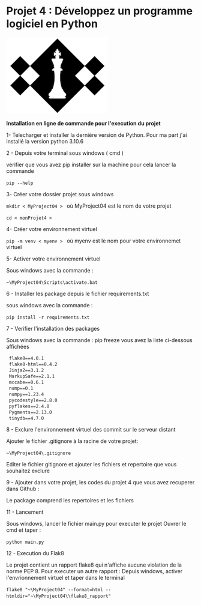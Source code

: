 # Projet 4 : Développez un programme logiciel en Python

![logo.png](logo.png)

**Installation en ligne de commande pour l'execution du projet**
  
1- Telecharger et installer la dernière version de Python.
Pour ma part j'ai installé la version python 3.10.6
		 
2 - Depuis votre terminal sous windows ( cmd )  

verifier que vous avez pip installer sur la machine
pour cela lancer la commande 

```pip --help```

3- Créer votre dossier projet sous windows
	     
```mkdir < MyProject04 > ``` où MyProject04 est le nom de votre projet

```cd < monProjet4 > ```	

4- Créer votre environnement virtuel
	  
```pip -m venv < myenv > ``` où myenv est le nom pour votre environnemet virtuel
		
5- Activer votre environnement virtuel
	    
Sous windows avec la commande :  

```~\MyProject04\Scripts\activate.bat```
		
6 - Installer les package depuis le fichier requirements.txt
	 
sous windows avec la commande :

```pip install -r requirements.txt```

7 - Verifier l'installation des packages 
	 
 Sous windows avec la commande : pip freeze
 vous avez la liste ci-dessous affichées

     flake8==4.0.1
     flake8-html==0.4.2
     Jinja2==3.1.2
     MarkupSafe==2.1.1
     mccabe==0.6.1
     nump==0.1
     numpy==1.23.4
     pycodestyle==2.8.0
     pyflakes==2.4.0
     Pygments==2.13.0
     tinydb==4.7.0  	
     
8 - Exclure l'environnement virtuel des commit sur le serveur distant 
	
Ajouter le fichier .gitignore à la racine de votre projet:   

```~\MyProject04\.gitignore ```

Editer le fichier gitignore et ajouter les fichiers et repertoire que vous souhaitez exclure

9 - Ajouter dans votre projet, les codes du projet 4 que vous avez recuperer dans Github :
        
Le package comprend les repertoires et les fichiers

11 - Lancement 
	
Sous windows, lancer le fichier main.py pour executer le projet
Ouvrer le cmd et taper : 

```python main.py```

12 - Execution du Flak8

Le projet contient un rapport flake8 qui n'affiche aucune violation de la norme PEP 8.
Pour executer un autre rapport :
Depuis windows, activer l'envrionnement virtuel et taper dans le terminal

```flake8 "~\MyProject04" --format=html --htmldir="~\MyProject04\\flake8_rapport"```